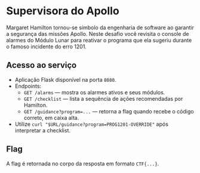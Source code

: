 # Supervisora do Apollo

Margaret Hamilton tornou-se símbolo da engenharia de software ao garantir a segurança das missões Apollo. Neste
desafio você revisita o console de alarmes do Módulo Lunar para reativar o programa que ela sugeriu durante o
famoso incidente do erro 1201.

## Acesso ao serviço

- Aplicação Flask disponível na porta `8080`.
- Endpoints:
  - `GET /alarms` — mostra os alarmes ativos e seus módulos.
  - `GET /checklist` — lista a sequência de ações recomendadas por Hamilton.
  - `GET /guidance?program=...` — retorna a flag quando recebe o código correto, em caixa alta.
- Utilize `curl "$URL/guidance?program=PROG1201-OVERRIDE"` após interpretar a checklist.

## Flag

A flag é retornada no corpo da resposta em formato `CTF{...}`.
